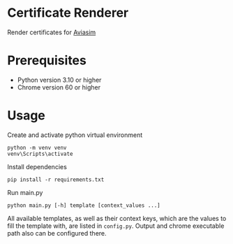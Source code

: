 # Certificate Renderer

Render certificates for [Aviasim](https://aviasim.com.ua)

# Prerequisites

- Python version 3.10 or higher
- Chrome version 60 or higher

# Usage

Create and activate python virtual environment
```shell
python -m venv venv
venv\Scripts\activate
```

Install dependencies
```shell
pip install -r requirements.txt
```

Run main.py
```shell
python main.py [-h] template [context_values ...]
```

All available templates, as well as their context keys, which are the values to fill the template with, are listed in
`config.py`. Output and chrome executable path also can be configured there.